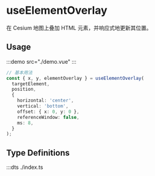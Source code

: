 # useElementOverlay

在 Cesium 地图上叠加 HTML 元素，并响应式地更新其位置。

## Usage

:::demo src="./demo.vue"
:::

```ts
// 基本用法
const { x, y, elementOverlay } = useElementOverlay(
  targetElement,
  position,
  {
    horizontal: 'center',
    vertical: 'bottom',
    offset: { x: 0, y: 0 },
    referenceWindow: false,
    ms: 8,
  }
);
```

## Type Definitions

:::dts ./index.ts
